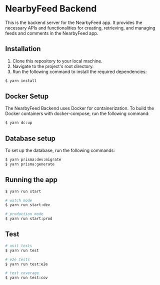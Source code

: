 # NearbyFeed Backend

This is the backend server for the NearbyFeed app. It provides the necessary APIs and functionalities for creating, retrieving, and managing feeds and comments in the NearbyFeed app.

## Installation

1. Clone this repository to your local machine.
2. Navigate to the project's root directory.
3. Run the following command to install the required dependencies:
```bash
$ yarn install
```

## Docker Setup
The NearbyFeed Backend uses Docker for containerization. To build the Docker containers with docker-compose, run the following command:
```bash
$ yarn dc:up
```

## Database setup
To set up the database, run the following commands:
```bash
$ yarn prisma:dev:migrate
$ yarn prisma:generate
```

## Running the app

```bash
$ yarn run start

# watch mode
$ yarn run start:dev

# production mode
$ yarn run start:prod
```

## Test

```bash
# unit tests
$ yarn run test

# e2e tests
$ yarn run test:e2e

# test coverage
$ yarn run test:cov
```
